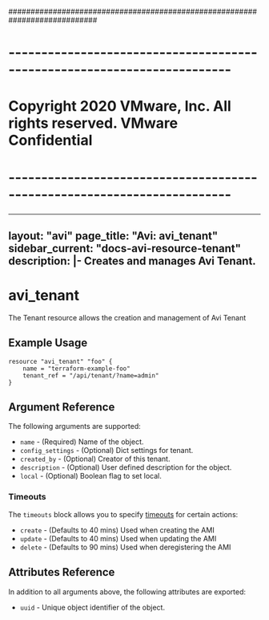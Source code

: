 ############################################################################
# ------------------------------------------------------------------------
# Copyright 2020 VMware, Inc.  All rights reserved. VMware Confidential
# ------------------------------------------------------------------------
###

---
layout: "avi"
page_title: "Avi: avi_tenant"
sidebar_current: "docs-avi-resource-tenant"
description: |-
  Creates and manages Avi Tenant.
---

# avi_tenant

The Tenant resource allows the creation and management of Avi Tenant

## Example Usage

```hcl
resource "avi_tenant" "foo" {
    name = "terraform-example-foo"
    tenant_ref = "/api/tenant/?name=admin"
}
```

## Argument Reference

The following arguments are supported:

* `name` - (Required) Name of the object.
* `config_settings` - (Optional) Dict settings for tenant.
* `created_by` - (Optional) Creator of this tenant.
* `description` - (Optional) User defined description for the object.
* `local` - (Optional) Boolean flag to set local.


### Timeouts

The `timeouts` block allows you to specify [timeouts](https://www.terraform.io/docs/configuration/resources.html#timeouts) for certain actions:

* `create` - (Defaults to 40 mins) Used when creating the AMI
* `update` - (Defaults to 40 mins) Used when updating the AMI
* `delete` - (Defaults to 90 mins) Used when deregistering the AMI

## Attributes Reference

In addition to all arguments above, the following attributes are exported:

* `uuid` -  Unique object identifier of the object.

